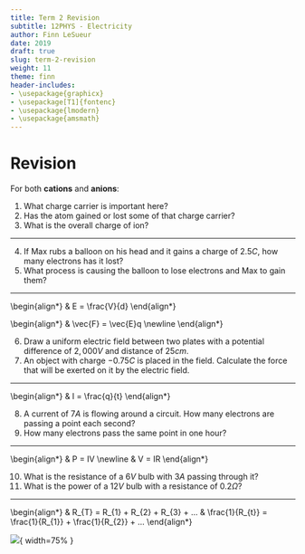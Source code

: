 ```yaml
---
title: Term 2 Revision
subtitle: 12PHYS - Electricity
author: Finn LeSueur
date: 2019
draft: true
slug: term-2-revision
weight: 11
theme: finn
header-includes:
- \usepackage{graphicx}
- \usepackage[T1]{fontenc}
- \usepackage{lmodern}
- \usepackage{amsmath}
---
```


# Revision

For both __cations__ and __anions__:

1. What charge carrier is important here?
2. Has the atom gained or lost some of that charge carrier?
3. What is the overall charge of ion?

---

4. If Max rubs a balloon on his head and it gains a charge of $2.5C$, how many electrons has it lost?
5. What process is causing the balloon to lose electrons and Max to gain them?

---

\begin{align*}
    & E = \frac{V}{d}
\end{align*}

\begin{align*}
    & \vec{F} = \vec{E}q \newline
\end{align*}

6. Draw a uniform electric field between two plates with a potential difference of $2,000V$ and distance of $25cm$.
7. An object with charge $-0.75C$ is placed in the field. Calculate the force that will be exerted on it by the electric field.

---

\begin{align*}
    & I = \frac{q}{t}
\end{align*}

8. A current of $7A$ is flowing around a circuit. How many electrons are passing a point each second?
9. How many electrons pass the same point in one hour?

---

\begin{align*}
    & P = IV \newline
    & V = IR
\end{align*}

10. What is the resistance of a $6V$ bulb with $3A$ passing through it?
11. What is the power of a $12V$ bulb with a resistance of $0.2\Omega$?

---

\begin{align*}
    & R_{T} = R_{1} + R_{2} + R_{3} + ...
    & \frac{1}{R_{t}} = \frac{1}{R_{1}} + \frac{1}{R_{2}} + ...
\end{align*}

![](../assets/99-resistance-parallel.png){ width=75% }

